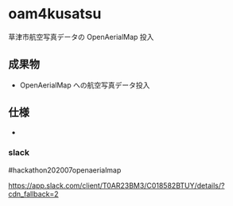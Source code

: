 # oam4kusatsu
草津市航空写真データの OpenAerialMap 投入

## 成果物
* OpenAerialMap への航空写真データ投入


## 仕様
* 

### slack
#hackathon202007openaerialmap

https://app.slack.com/client/T0AR23BM3/C018582BTUY/details/?cdn_fallback=2
